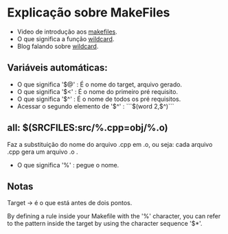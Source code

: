 # Explicação sobre MakeFiles

- Video de introdução aos [makefiles](https://www.youtube.com/watch?v=6Gw1rNyTJWA&list=LL&index=1&ab_channel=CalebCurry).
- O que significa a função [wildcard](https://www.gnu.org/software/make/manual/html_node/Wildcard-Function.html).
- Blog falando sobre [wildcard](https://earthly.dev/blog/using-makefile-wildcards/).


## Variáveis automáticas:
- O que significa '$@' : É o nome do target, arquivo gerado.
- O que significa '$<' : É o nome do primeiro pré requisito.
- O que significa '$^' : É o nome de todos os pré requisitos.
- Acessar o segundo elemento de '$^' : ```$(word 2,$^)```

## all: $(SRCFILES:src/%.cpp=obj/%.o)

Faz a substituição do nome do arquivo .cpp em .o, ou seja:
cada arquivo .cpp gera um arquivo .o .

- O que significa '%' : pegue o nome.

## Notas

Target -> é o que está antes de dois pontos.

By defining a rule inside your Makefile with the '%' character,
you can refer to the pattern inside the target by using the 
character sequence '$*'.
